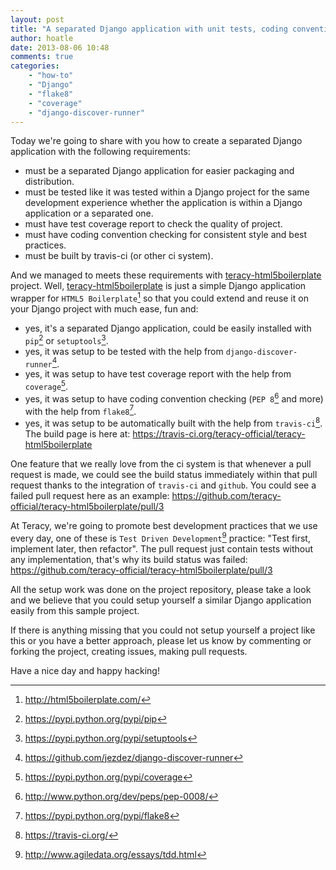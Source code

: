 ```yaml
---
layout: post
title: "A separated Django application with unit tests, coding convention checking and coverage report"
author: hoatle
date: 2013-08-06 10:48
comments: true
categories:
    - "how-to"
    - "Django"
    - "flake8"
    - "coverage"
    - "django-discover-runner"
---
```


Today we're going to share with you how to create a separated Django application with the following
requirements:

- must be a separated Django application for easier packaging and distribution.
- must be tested like it was tested within a Django project for the same development experience
whether the application is within a Django application or a separated one.
- must have test coverage report to check the quality of project.
- must have coding convention checking for consistent style and best practices.
- must be built by travis-ci (or other ci system).

<!-- more -->

And we managed to meets these requirements with [teracy-html5boilerplate][] project.
Well, [teracy-html5boilerplate][] is just a simple Django application wrapper for
`HTML5 Boilerplate`[^9] so that you could extend and reuse it on your Django project with much ease,
fun and:

- yes, it's a separated Django application, could be easily installed with `pip`[^1] or
`setuptools`[^2].
- yes, it was setup to be tested with the help from `django-discover-runner`[^3].
- yes, it was setup to have test coverage report with the help from `coverage`[^4].
- yes, it was setup to have coding convention checking (`PEP 8`[^5] and more) with the help from
`flake8`[^6].
- yes, it was setup to be automatically built with the help from `travis-ci`[^7]. The build page
is here at: https://travis-ci.org/teracy-official/teracy-html5boilerplate

One feature that we really love from the ci system is that whenever a pull request is made, we
could see the build status immediately within that pull request thanks to the integration of
`travis-ci` and `github`. You could see a failed pull request here as an example:
https://github.com/teracy-official/teracy-html5boilerplate/pull/3

At Teracy, we're going to promote best development practices that we use every day, one of these is
`Test Driven Development`[^8] practice: "Test first, implement later, then refactor". The pull
request just contain tests without any implementation, that's why its build status was failed:
https://github.com/teracy-official/teracy-html5boilerplate/pull/3

All the setup work was done on the project repository, please take a look and we believe that you
could setup yourself a similar Django application easily from this sample project.

If there is anything missing that you could not setup yourself a project like this or you have a
better approach, please let us know by commenting or forking the project, creating issues,
making pull requests.

Have a nice day and happy hacking!

[teracy-html5boilerplate]: https://github.com/teracy-official/teracy-html5boilerplate
[^1]: https://pypi.python.org/pypi/pip
[^2]: https://pypi.python.org/pypi/setuptools
[^3]: https://github.com/jezdez/django-discover-runner
[^4]: https://pypi.python.org/pypi/coverage
[^5]: http://www.python.org/dev/peps/pep-0008/
[^6]: https://pypi.python.org/pypi/flake8
[^7]: https://travis-ci.org/
[^8]: http://www.agiledata.org/essays/tdd.html
[^9]: http://html5boilerplate.com/
